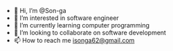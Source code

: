 - 👋 Hi, I’m @Son-ga
- 👀 I’m interested in software engineer 
- 🌱 I’m currently learning computer programming 
- 💞️ I’m looking to collaborate on software development 
- 📫 How to reach me isonga62@gmail.com

<!---
Son-ga/Son-ga is a ✨ special ✨ repository because its `README.md` (this file) appears on your GitHub profile.
You can click the Preview link to take a look at your changes.
--->
